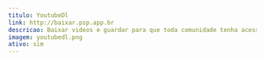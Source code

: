 ```yaml
---
titulo: YoutubeDl
link: http://baixar.psp.app.br
descricao: Baixar videos e guardar para que toda comunidade tenha acesso ao mesmo video sem ter que baixar de novo
imagem: youtubedl.png
ativo: sim
---
```

